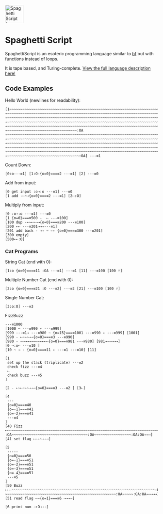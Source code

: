 <a href="https://esolangs.org/wiki/SpaghettiScript">
  <img src="https://i.ibb.co/hZ8HSd5/spaghetti-emoji.png" width="60" height="60" alt="Spaghetti Script Icon">
</a>

# Spaghetti Script

SpaghettiScript is an esoteric programming language similar to [bf](https://esolangs.org/wiki/Brainfuck) but with functions instead of loops.

It is tape based, and Turing-complete. [View the full language description here!](https://esolangs.org/wiki/SpaghettiScript)

## Code Examples

Hello World (newlines for readability):

```
[1~~~~~~~~~~~~~~~~~~~~~~~~~~~~~~~~~~~~~~~~~~~~~~~~~~~~~~~~~~~~~~~~~~~~~~~~:OA
⇢~~~~~~~~~~~~~~~~~~~~~~~~~~~~~~~~~~~~~~~~~~~~~~~~~~~~~~~~~~~~~~~~~~~~~~~~~~~~~~~~~~~~~~~~~~~~~~~~~~~~~:OA
⇢~~~~~~~~~~~~~~~~~~~~~~~~~~~~~~~~~~~~~~~~~~~~~~~~~~~~~~~~~~~~~~~~~~~~~~~~~~~~~~~~~~~~~~~~~~~~~~~~~~~~~~~~~~~~:OA
⇢~~~~~~~~~~~~~~~~~~~~~~~~~~~~~~~~~~~~~~~~~~~~~~~~~~~~~~~~~~~~~~~~~~~~~~~~~~~~~~~~~~~~~~~~~~~~~~~~~~~~~~~~~~~~:OA
⇢~~~~~~~~~~~~~~~~~~~~~~~~~~~~~~~~~~~~~~~~~~~~~~~~~~~~~~~~~~~~~~~~~~~~~~~~~~~~~~~~~~~~~~~~~~~~~~~~~~~~~~~~~~~~~~~:OA
⇢~~~~~~~~~~~~~~~~~~~~~~~~~~~~~~~~:OA
⇢~~~~~~~~~~~~~~~~~~~~~~~~~~~~~~~~~~~~~~~~~~~~~~~~~~~~~~~~~~~~~~~~~~~~~~~~~~~~~~~~~~~~~~~:OA
⇢~~~~~~~~~~~~~~~~~~~~~~~~~~~~~~~~~~~~~~~~~~~~~~~~~~~~~~~~~~~~~~~~~~~~~~~~~~~~~~~~~~~~~~~~~~~~~~~~~~~~~~~~~~~~~~~:OA
⇢~~~~~~~~~~~~~~~~~~~~~~~~~~~~~~~~~~~~~~~~~~~~~~~~~~~~~~~~~~~~~~~~~~~~~~~~~~~~~~~~~~~~~~~~~~~~~~~~~~~~~~~~~~~~~~~~~~:OA
⇢~~~~~~~~~~~~~~~~~~~~~~~~~~~~~~~~~~~~~~~~~~~~~~~~~~~~~~~~~~~~~~~~~~~~~~~~~~~~~~~~~~~~~~~~~~~~~~~~~~~~~~~~~~~~:OA
⇢~~~~~~~~~~~~~~~~~~~~~~~~~~~~~~~~~~~~~~~~~~~~~~~~~~~~~~~~~~~~~~~~~~~~~~~~~~~~~~~~~~~~~~~~~~~~~~~~~~~~:OA
⇢~~~~~~~~~~~~~~~~~~~~~~~~~~~~~~~~~:OA] ---≡1
```

Count Down:

```
[0:o---≡1] [1:O-{o=0}===≡2 ---≡1] [2] ---≡0
```

Add from input:

```
[0 get input :o⇢:o ---≡1] ---≡0
[1 add -⇠~⇢{o=0}===≡2 ---≡1] [2⇠:O]
```

Multiply from input:

```
[0 :o⇢:o ---≡1] ---≡0
[1 {o=0}===≡500 -  ⇠ ---≡100]
[100 dup -⇠~⇠~⇢⇢{o=0}===≡200 ---≡100]
[200 ⇠⇠ ---≡201⇢⇢⇢---≡1]
[201 add back - ⇢⇢ ~ ⇠⇠ {o=0}===≡300 ---≡201]
[300 empty]
[500⇠⇠:O]
```

### Cat Programs

String Cat (end with 0):

```
[1:o {o=0}===≡11 :OA ---≡1] ---≡1 [11] ---≡100 [100 ⑂]
```

Multiple Number Cat (end with 0):

```
[2:o {o=0}===≡21 :O ---≡2] ---≡2 [21] ---≡100 [100 ⑂]
```

Single Number Cat:

```
[3:o:O] ---≡3
```

FizzBuzz

```
---≡1000
[1000 ~ ---≡990 ⇠ ---≡999]
[999 ---≡1⇢ ---≡980 ~ {o=15}===≡1001 ---≡990 ⇠ ---≡999] [1001]
[990 - ⇠~⇠~⇢⇢{o=0}===≡3 ---≡990]
[980 - ⇢⇢⇢⇢⇢⇢~⇠⇠⇠⇠⇠⇠{o=0}===≡981 ---≡980] [981⇢⇢⇢⇢⇢⇢]
[0 ⇢:o⇠ ---≡10 ]
[10 ~ ⇢ - {o=0}===≡11 ⇠ ---≡1 ---≡10] [11]

[1
 set up the stack (triplicate) ---≡2
 check fizz ---≡4
 ⇠
 check buzz ---≡5
]

[2 - ⇠~⇠~⇠~⇢⇢⇢{o=0}===≡3 ---≡2 ] [3⇠]

[4
 ---
 {o=0}===≡40
 {o=-1}===≡41
 {o=-2}===≡41
 ---≡4
]
[40 Fizz ⇠⇠⇠~~~~~~~~~~~~~~~~~~~~~~~~~~~~~~~~~~~~~~~~~~~~~~~~~~~~~~~~~~~~~~~~~~~~~~
:OA~~~~~~~~~~~~~~~~~~~~~~~~~~~~~~~~~~~:OA~~~~~~~~~~~~~~~~~:OA:OA⇢⇢⇢]
[41 set flag ⇠⇠⇠~⇢⇢⇢]

[5
 -----
 {o=0}===≡50
 {o=-1}===≡51
 {o=-2}===≡51
 {o=-3}===≡51
 {o=-4}===≡51
 ---≡5
]
[50 Buzz ⇠⇠⇠~~~~~~~~~~~~~~~~~~~~~~~~~~~~~~~~~~~~~~~~~~~~~~~~~~~~~~~~~~~~~~~~~~:OA
~~~~~~~~~~~~~~~~~~~~~~~~~~~~~~~~~~~~~~~~~~~~~~~~~~~:OA~~~~~:OA:OA⇢⇢⇢⇢⇢]
[51 read flag ⇠⇠{o=1}===≡6 ⇢⇢⇢⇢]

[6 print num ⇢:O⇢⇢⇢]
```
